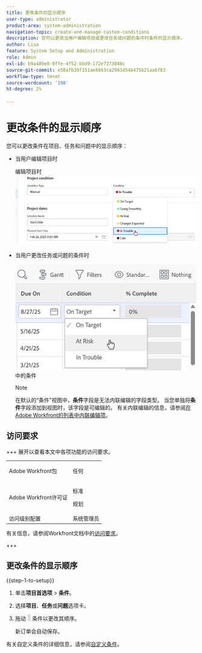 ```yaml
---
title: 更改条件的显示顺序
user-type: administrator
product-area: system-administration
navigation-topic: create-and-manage-custom-conditions
description: 您可以更改当用户编辑项目或更改任务或问题的条件时条件的显示顺序。
author: Lisa
feature: System Setup and Administration
role: Admin
exl-id: b9a489e8-0ffe-4f52-bbd9-172e7273048c
source-git-commit: e50afb39f151ae8663ca2903454b475b21aa6f83
workflow-type: tm+mt
source-wordcount: '198'
ht-degree: 2%

---
```


# 更改条件的显示顺序

您可以更改条件在项目、任务和问题中的显示顺序：

* 当用户编辑项目时

  编辑项目时![更改完成情况](assets/change-condition-edit-project-0825.png)

* 当用户更改任务或问题的条件时

  ![更改列表](assets/change-conditions-list-dropdown-0925.png)中的条件

  >[!NOTE]
  >
  >在默认的“条件”视图中，**条件**&#x200B;字段是无法内联编辑的字段类型。 当您单独将&#x200B;**条件**&#x200B;字段添加到视图时，该字段是可编辑的。 有关内联编辑的信息，请参阅[在Adobe Workfront的列表中内联编辑项](/help/quicksilver/workfront-basics/navigate-workfront/use-lists/inline-edit-objects.md)。

## 访问要求

+++ 展开以查看本文中各项功能的访问要求。

<table style="table-layout:auto"> 
 <col> 
 <col> 
 <tbody> 
  <tr> 
   <td>Adobe Workfront包</td> 
   <td><p>任何</p></td> 
  </tr> 
  <tr> 
   <td>Adobe Workfront许可证</td> 
   <td><p>标准</p>
       <p>规划</p></td>
  </tr> 
  <tr> 
   <td>访问级别配置</td> 
   <td>系统管理员</td> 
  </tr> 
 </tbody> 
</table>

有关信息，请参阅Workfront文档中的[访问要求](/help/quicksilver/administration-and-setup/add-users/access-levels-and-object-permissions/access-level-requirements-in-documentation.md)。

+++

## 更改条件的显示顺序

{{step-1-to-setup}}

1. 单击&#x200B;**项目首选项** > **条件**。

1. 选择&#x200B;**项目**、**任务**&#x200B;或&#x200B;**问题**&#x200B;选项卡。

1. 拖动![移动图标](assets/move-icon---dots.png)条件以更改其顺序。

   新订单会自动保存。

有关自定义条件的详细信息，请参阅[自定义条件](../../../administration-and-setup/customize-workfront/create-manage-custom-conditions/custom-conditions.md)。
